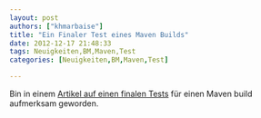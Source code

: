 ```yaml
---
layout: post
authors: ["khmarbaise"]
title: "Ein Finaler Test eines Maven Builds"
date: 2012-12-17 21:48:33
tags: Neuigkeiten,BM,Maven,Test
categories: [Neuigkeiten,BM,Maven,Test]

---
```

Bin in einem <a href="http://developer-blog.cloudbees.com/2012/12/maven-and-hack.html"  title="Maven Install Hack">Artikel auf einen finalen Tests</a> für einen Maven build aufmerksam geworden.
